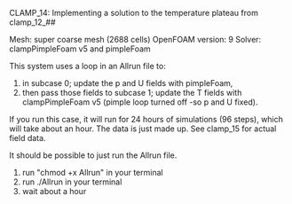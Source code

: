 CLAMP_14: Implementing a solution to the temperature plateau from clamp_12_##

Mesh: super coarse mesh (2688 cells)
OpenFOAM version: 9
Solver: clampPimpleFoam v5 and pimpleFoam

This system uses a loop in an Allrun file to:
1. in subcase 0; update the p and U fields with pimpleFoam,
2. then pass those fields to subcase 1; update the T fields with clampPimpleFoam v5 (pimple loop turned off -so p and U fixed).

If you run this case, it will run for 24 hours of simulations (96 steps), which will take about an hour. The data is just made up.
See clamp_15 for actual field data.

It should be possible to just run the Allrun file.
1. run "chmod +x Allrun" in your terminal
2. run ./Allrun in your terminal
3. wait about a hour
